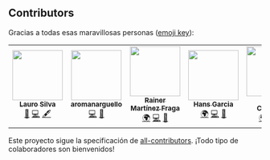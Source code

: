 ## Contributors

Gracias a todas esas maravillosas personas ([emoji key](https://allcontributors.org/docs/en/emoji-key)):

<!-- ALL-CONTRIBUTORS-LIST:START - Do not remove or modify this section -->
<!-- prettier-ignore-start -->
<!-- markdownlint-disable -->
<table>
  <tr>
    <td align="center"><a href="https://laurosilva.com"><img src="https://avatars2.githubusercontent.com/u/57044804?v=4" width="100px;" alt=""/><br /><sub><b>Lauro Silva</b></sub></a><br /><a href="#maintenance-laurosilvacom" title="Maintenance">🚧</a> <a href="https://github.com/typescript-cheatsheets/react-typescript-cheatsheet-es/commits?author=laurosilvacom" title="Code">💻</a> <a href="#content-laurosilvacom" title="Content">🖋</a></td>
    <td align="center"><a href="https://github.com/aromanarguello"><img src="https://avatars0.githubusercontent.com/u/28843542?v=4" width="100px;" alt=""/><br /><sub><b>aromanarguello</b></sub></a><br /><a href="https://github.com/typescript-cheatsheets/react-typescript-cheatsheet-es/commits?author=aromanarguello" title="Code">💻</a> <a href="https://github.com/typescript-cheatsheets/react-typescript-cheatsheet-es/commits?author=aromanarguello" title="Documentation">📖</a></td>
    <td align="center"><a href="https://github.com/carburo"><img src="https://avatars1.githubusercontent.com/u/4054941?v=4" width="100px;" alt=""/><br /><sub><b>Rainer Martínez Fraga</b></sub></a><br /><a href="#translation-carburo" title="Translation">🌍</a> <a href="https://github.com/typescript-cheatsheets/react-typescript-cheatsheet-es/commits?author=carburo" title="Code">💻</a> <a href="https://github.com/typescript-cheatsheets/react-typescript-cheatsheet-es/commits?author=carburo" title="Documentation">📖</a></td>
    <td align="center"><a href="https://hansgarcia.dev/"><img src="https://avatars1.githubusercontent.com/u/18727829?v=4" width="100px;" alt=""/><br /><sub><b>Hans Garcia</b></sub></a><br /><a href="#translation-hlebon" title="Translation">🌍</a> <a href="https://github.com/typescript-cheatsheets/react-typescript-cheatsheet-es/commits?author=hlebon" title="Code">💻</a> <a href="https://github.com/typescript-cheatsheets/react-typescript-cheatsheet-es/commits?author=hlebon" title="Documentation">📖</a></td>
    <td align="center"><a href="https://dantecalderon.dev"><img src="https://avatars3.githubusercontent.com/u/18385321?v=4" width="100px;" alt=""/><br /><sub><b>Dante Calderón</b></sub></a><br /><a href="#translation-dantehemerson" title="Translation">🌍</a> <a href="https://github.com/typescript-cheatsheets/react-typescript-cheatsheet-es/commits?author=dantehemerson" title="Code">💻</a> <a href="https://github.com/typescript-cheatsheets/react-typescript-cheatsheet-es/commits?author=dantehemerson" title="Documentation">📖</a></td>
  </tr>
</table>

<!-- markdownlint-enable -->
<!-- prettier-ignore-end -->

<!-- ALL-CONTRIBUTORS-LIST:END -->

Este proyecto sigue la specificación de [all-contributors](https://allcontributors.org/docs/es-es/overview). ¡Todo tipo de colaboradores son bienvenidos!
